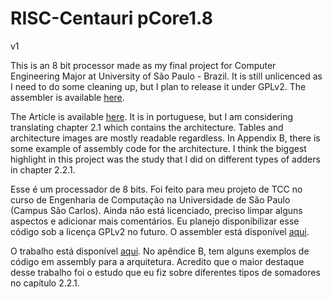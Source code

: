 # RISC-Centauri pCore1.8
v1

This is an 8 bit processor made as my final project for Computer Engineering Major at University of São Paulo - Brazil.
It is still unlicenced as I need to do some cleaning up, but I plan to release it under GPLv2.
The assembler is available [here](https://github.com/brunoaamello/RC-pCore1.8_assembler/).

The Article is available [here](https://github.com/brunoaamello/RC-pCore1.8/releases/download/v1.01/Mello_Bruno_Arantes_de_Achilles.pdf). It is in portuguese, but I am considering translating chapter 2.1 which contains the architecture. Tables and architecture images are mostly readable regardless. 
In Appendix B, there is some example of assembly code for the architecture. 
I think the biggest highlight in this project was the study that I did on different types of adders in chapter 2.2.1.

Esse é um processador de 8 bits. Foi feito para meu projeto de TCC no curso de Engenharia de Computação na Universidade de São Paulo (Campus São Carlos).
Ainda não está licenciado, preciso limpar alguns aspectos e adicionar mais comentários. Eu planejo disponibilizar esse código sob a licença GPLv2 no futuro.
O assembler está disponível [aqui](https://github.com/brunoaamello/RC-pCore1.8_assembler/).

O trabalho está disponível [aqui](https://github.com/brunoaamello/RC-pCore1.8/releases/download/v1.01/Mello_Bruno_Arantes_de_Achilles.pdf). 
No apêndice B, tem alguns exemplos de código em assembly para a arquitetura. 
Acredito que o maior destaque desse trabalho foi o estudo que eu fiz sobre diferentes tipos de somadores no capítulo 2.2.1.
